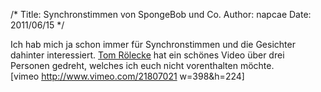 /*
Title: Synchronstimmen von SpongeBob und Co.
Author: napcae
Date: 2011/06/15
*/

Ich hab mich ja schon immer für Synchronstimmen und die Gesichter dahinter interessiert. [Tom Rölecke][1] hat ein schönes Video über drei Personen gedreht, welches ich euch nicht vorenthalten möchte.  
[vimeo http://www.vimeo.com/21807021 w=398&h=224]

 [1]: http://www.roeler.com/#1305926/Synchronschauspieler